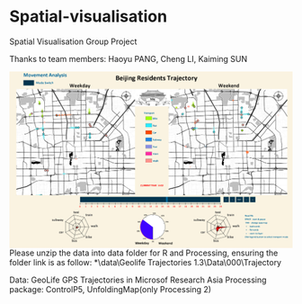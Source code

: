 # Spatial-visualisation
Spatial Visualisation Group Project 

Thanks to team members: Haoyu PANG, Cheng LI, Kaiming SUN  

<img src="Capture.png" alt="" style="float: left; margin-right: 10px;" />  

Please unzip the data into data folder for R and Processing, ensuring the folder link is as follow:
*\data\Geolife Trajectories 1.3\Data\000\Trajectory

Data: GeoLife GPS Trajectories in Microsof Research Asia
Processing package: ControlP5, UnfoldingMap(only Processing 2)
